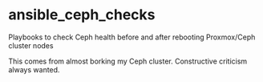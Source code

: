 # ansible_ceph_checks
Playbooks to check Ceph health before and after rebooting Proxmox/Ceph cluster nodes

This comes from almost borking my Ceph cluster. Constructive criticism always wanted.
